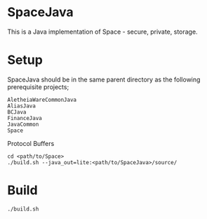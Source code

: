 SpaceJava
=========

This is a Java implementation of Space - secure, private, storage.

Setup
=====
SpaceJava should be in the same parent directory as the following prerequisite projects;

    AletheiaWareCommonJava
    AliasJava
    BCJava
    FinanceJava
    JavaCommon
    Space

Protocol Buffers

    cd <path/to/Space>
    ./build.sh --java_out=lite:<path/to/SpaceJava>/source/

Build
=====

    ./build.sh
